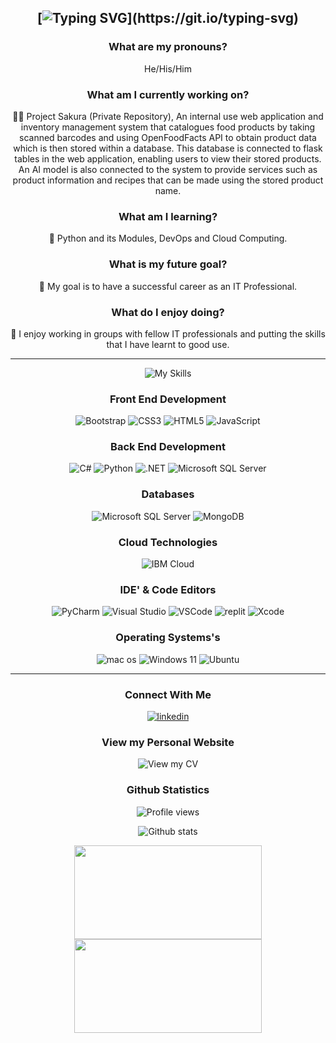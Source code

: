 <div align="center">

[![Typing SVG](https://readme-typing-svg.demolab.com?font=Noto&size=35&duration=800&color=2CF700&center=true&vCenter=true&multiline=true&repeat=false&random=false&width=550&height=175&lines=Hello;My+name+is+James+Railton;and;welcome+to+my+GitHub!!!)](https://git.io/typing-svg)
---

### What are my pronouns?
He/His/Him

### What am I currently working on?
👨‍💻 Project Sakura (Private Repository), An internal use web application and inventory management system that catalogues food products by taking scanned barcodes and using OpenFoodFacts API to obtain product data which is then stored within a database. This database is connected to flask tables in the web application, enabling users to view their stored products. An AI model is also connected to the system to provide services such as product information and recipes that can be made using the stored product name.

### What am I learning?
📖 Python and its Modules, DevOps and Cloud Computing.

### What is my future goal?
🏁 My goal is to have a successful career as an IT Professional.

### What do I enjoy doing?
👥 I enjoy working in groups with fellow IT professionals and putting the skills that I have learnt to good use.

---

![My Skills](https://github-readme-stats.vercel.app/api/top-langs/?username=jamesrailton23&theme=tokyonight&layout=compact)

### Front End Development
![Bootstrap](https://img.shields.io/badge/Bootstrap-563D7C?style=for-the-badge&logo=bootstrap&logoColor=white)
![CSS3](https://img.shields.io/badge/CSS3-1572B6?style=for-the-badge&logo=css3&logoColor=white)
![HTML5](https://img.shields.io/badge/HTML5-E34F26?style=for-the-badge&logo=html5&logoColor=white)
![JavaScript](https://img.shields.io/badge/JavaScript-323330?style=for-the-badge&logo=javascript&logoColor=F7DF1E)

### Back End Development
![C#](https://img.shields.io/badge/C%23-239120?style=for-the-badge&logo=c-sharp&logoColor=white)
![Python](https://img.shields.io/badge/Python-FFD43B?style=for-the-badge&logo=python&logoColor=blue)
![.NET](https://img.shields.io/badge/.NET-512BD4?style=for-the-badge&logo=dotnet&logoColor=white)
![Microsoft SQL Server](https://img.shields.io/badge/Microsoft%20SQL%20Server-CC2927?style=for-the-badge&logo=microsoft%20sql%20server&logoColor=white)

### Databases
![Microsoft SQL Server](https://img.shields.io/static/v1?style=for-the-badge&message=Microsoft+SQL+Server&color=CC2927&logo=Microsoft+SQL+Server&logoColor=FFFFFF&label=)
![MongoDB](https://img.shields.io/static/v1?style=for-the-badge&message=MongoDB&color=47A248&logo=MongoDB&logoColor=FFFFFF&label=)

### Cloud Technologies
![IBM Cloud](https://img.shields.io/static/v1?style=for-the-badge&message=IBM+Cloud&color=1261FE&logo=IBM+Cloud&logoColor=FFFFFF&label=)

### IDE' & Code Editors
![PyCharm](https://img.shields.io/badge/PyCharm-000000.svg?&style=for-the-badge&logo=PyCharm&logoColor=white)
![Visual Studio](https://img.shields.io/badge/Visual_Studio-5C2D91?style=for-the-badge&logo=visual%20studio&logoColor=white)
![VSCode](https://img.shields.io/badge/VSCode-0078D4?style=for-the-badge&logo=visual%20studio%20code&logoColor=white)
![replit](https://img.shields.io/badge/replit-667881?style=for-the-badge&logo=replit&logoColor=white)
![Xcode](https://img.shields.io/badge/Xcode-007ACC?style=for-the-badge&logo=Xcode&logoColor=white)

### Operating Systems's
![mac os](https://img.shields.io/badge/mac%20os-000000?style=for-the-badge&logo=apple&logoColor=white)
![Windows 11](https://img.shields.io/badge/Windows_11-0078d4?style=for-the-badge&logo=windows-11&logoColor=white)
![Ubuntu](https://img.shields.io/badge/Ubuntu-E95420?style=for-the-badge&logo=ubuntu&logoColor=white)

---

### Connect With Me
[![linkedin](https://img.shields.io/badge/linkedin-%231E77B5.svg?&style=for-the-badge&logo=linkedin&logoColor=white)](https://www.linkedin.com/in/james-railton/)

### View my Personal Website
![View my CV](https://img.shields.io/badge/View_my_CV-grey?style=for-the-badge&logo=About.me&logoColor=white)

### Github Statistics
![Profile views](https://komarev.com/ghpvc/?username=jamesrailton23&&style=flat-square)

![Github stats](https://github-readme-stats.vercel.app/api?username=jamesrailton23&show_icons=true&count_private=true&hide_border=true)

<p float="left">
  <img src="https://www.cddft.nhs.uk/imageGen.ashx?image=%2fmedia%2f612241%2fthankutostaff+(2).jpg" width="300" height="150" />
  <a href="https://ibb.co/416GyC8"><img src="https://i.ibb.co/416GyC8/lgbt-heart-flag-poster.jpg" width="300" height="150" /></a>
</p>

</div>
